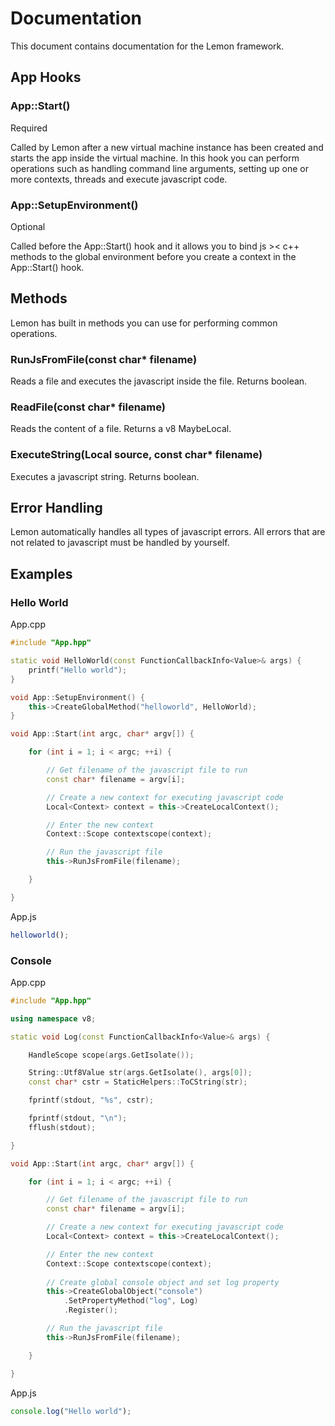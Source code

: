# Documentation

This document contains documentation for the Lemon framework.

## App Hooks

### App::Start()

Required

Called by Lemon after a new virtual machine instance has been created and starts the app inside the virtual machine. In this hook you can perform operations such as handling command line arguments, setting up one or more contexts, threads and execute javascript code.

### App::SetupEnvironment()

Optional

Called before the App::Start() hook and it allows you to bind js >< c++ methods to the global environment before you create a context in the App::Start() hook.

## Methods

Lemon has built in methods you can use for performing common operations.

### RunJsFromFile(const char* filename)

Reads a file and executes the javascript inside the file. Returns boolean.

### ReadFile(const char* filename)

Reads the content of a file. Returns a v8 MaybeLocal<String>.
	
### ExecuteString(Local<String> source, const char* filename) 

Executes a javascript string. Returns boolean.

## Error Handling

Lemon automatically handles all types of javascript errors. All errors that are not related to javascript must be handled by yourself.

## Examples

### Hello World

App.cpp

```c++
#include "App.hpp"

static void HelloWorld(const FunctionCallbackInfo<Value>& args) {	
	printf("Hello world");
}

void App::SetupEnvironment() {
	this->CreateGlobalMethod("helloworld", HelloWorld);
}

void App::Start(int argc, char* argv[]) {

	for (int i = 1; i < argc; ++i) {

		// Get filename of the javascript file to run
		const char* filename = argv[i];

		// Create a new context for executing javascript code
		Local<Context> context = this->CreateLocalContext();

		// Enter the new context
		Context::Scope contextscope(context);

		// Run the javascript file
		this->RunJsFromFile(filename);

	}

}
```

App.js

```js
helloworld();
```

### Console

App.cpp

```c++
#include "App.hpp"

using namespace v8;

static void Log(const FunctionCallbackInfo<Value>& args) {

    HandleScope scope(args.GetIsolate());

    String::Utf8Value str(args.GetIsolate(), args[0]);
    const char* cstr = StaticHelpers::ToCString(str);

    fprintf(stdout, "%s", cstr);

    fprintf(stdout, "\n");
    fflush(stdout);

}

void App::Start(int argc, char* argv[]) {

	for (int i = 1; i < argc; ++i) {

		// Get filename of the javascript file to run
		const char* filename = argv[i];

		// Create a new context for executing javascript code
		Local<Context> context = this->CreateLocalContext();

		// Enter the new context
		Context::Scope contextscope(context);
		
		// Create global console object and set log property
		this->CreateGlobalObject("console")
			.SetPropertyMethod("log", Log)
			.Register();

		// Run the javascript file
		this->RunJsFromFile(filename);

	}

}
```

App.js

```js
console.log("Hello world");
```
